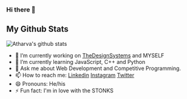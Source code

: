 ### Hi there 👋


## My Github Stats


![Atharva's github stats](https://github-readme-stats.vercel.app/api?username=atharvagadkari05&show_icons=true&theme=radical)








- 🔭 I’m currently working on [TheDesignSystems](https://github.com/DesignSystemsOSS) and MYSELF
- 🌱 I’m currently learning JavaScript, C++ and Python
- 💬 Ask me about Web Development and Competitive Programming.
- 📫 How to reach me: [Linkedin](https://www.linkedin.com/in/atharva-gadkari-0974b11b6/)
[Instagram](https://www.instagram.com/ig_atharva05/)
[Twitter](https://twitter.com/atharvagadkari5)
- 😄 Pronouns: He/his
- ⚡ Fun fact: I'm in love with the STONKS
